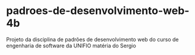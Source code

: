 # padroes-de-desenvolvimento-web-4b
Projeto da disciplina de padrões de desenvolvimento web do curso de engenharia de software da UNIFIO matéria do Sergio
